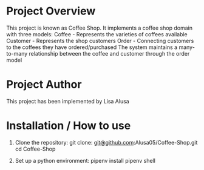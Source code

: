 # Project Overview
This project is known as Coffee Shop. It implements a coffee shop domain with three models:
 Coffee - Represents the varieties of coffees available
 Customer - Represents the shop customers
 Order - Connecting customers to the coffees they have ordered/purchased
The system maintains a many-to-many relationship between the coffee and customer through the order model

# Project Author
This project has been implemented by Lisa Alusa

# Installation / How to use
1. Clone the repository:
git clone: git@github.com:Alusa05/Coffee-Shop.git
cd Coffee-Shop

2. Set up a python environment:
pipenv install
pipenv shell

